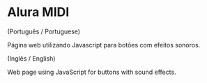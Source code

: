 # Alura MIDI

(Português / Portuguese)

Página web utilizando Javascript para botões com efeitos sonoros.



(Inglês / English)

Web page using JavaScript for buttons with sound effects.

